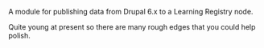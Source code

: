 A module for publishing data from Drupal 6.x to a Learning Registry node.

Quite young at present so there are many rough edges that you could help polish.

